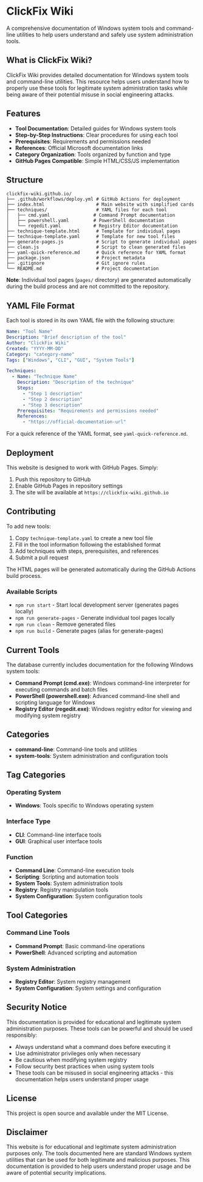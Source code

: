 # ClickFix Wiki
A comprehensive documentation of Windows system tools and command-line utilities to help users understand and safely use system administration tools.

## What is ClickFix Wiki?

ClickFix Wiki provides detailed documentation for Windows system tools and command-line utilities. This resource helps users understand how to properly use these tools for legitimate system administration tasks while being aware of their potential misuse in social engineering attacks.

## Features

- **Tool Documentation**: Detailed guides for Windows system tools
- **Step-by-Step Instructions**: Clear procedures for using each tool
- **Prerequisites**: Requirements and permissions needed
- **References**: Official Microsoft documentation links
- **Category Organization**: Tools organized by function and type
- **GitHub Pages Compatible**: Simple HTML/CSS/JS implementation

## Structure

```
clickfix-wiki.github.io/
├── .github/workflows/deploy.yml # GitHub Actions for deployment
├── index.html                   # Main website with simplified cards
├── techniques/                  # YAML files for each tool
│   ├── cmd.yaml                # Command Prompt documentation
│   ├── powershell.yaml         # PowerShell documentation
│   └── regedit.yaml            # Registry Editor documentation
├── technique-template.html      # Template for individual pages
├── technique-template.yaml      # Template for new tool files
├── generate-pages.js            # Script to generate individual pages
├── clean.js                     # Script to clean generated files
├── yaml-quick-reference.md      # Quick reference for YAML format
├── package.json                 # Project metadata
├── .gitignore                   # Git ignore rules
└── README.md                    # Project documentation
```

**Note**: Individual tool pages (`pages/` directory) are generated automatically during the build process and are not committed to the repository.

## YAML File Format

Each tool is stored in its own YAML file with the following structure:

```yaml
Name: "Tool Name"
Description: "Brief description of the tool"
Author: "ClickFix Wiki"
Created: "YYYY-MM-DD"
Category: "category-name"
Tags: ["Windows", "CLI", "GUI", "System Tools"]

Techniques:
  - Name: "Technique Name"
    Description: "Description of the technique"
    Steps:
      - "Step 1 description"
      - "Step 2 description"
      - "Step 3 description"
    Prerequisites: "Requirements and permissions needed"
    References:
      - "https://official-documentation-url"
```

For a quick reference of the YAML format, see `yaml-quick-reference.md`.

## Deployment

This website is designed to work with GitHub Pages. Simply:

1. Push this repository to GitHub
2. Enable GitHub Pages in repository settings
3. The site will be available at `https://clickfix-wiki.github.io`

## Contributing

To add new tools:

1. Copy `technique-template.yaml` to create a new tool file
2. Fill in the tool information following the established format
3. Add techniques with steps, prerequisites, and references
4. Submit a pull request

The HTML pages will be generated automatically during the GitHub Actions build process.

### Available Scripts

- `npm run start` - Start local development server (generates pages locally)
- `npm run generate-pages` - Generate individual tool pages locally
- `npm run clean` - Remove generated files
- `npm run build` - Generate pages (alias for generate-pages)

## Current Tools

The database currently includes documentation for the following Windows system tools:

- **Command Prompt (cmd.exe)**: Windows command-line interpreter for executing commands and batch files
- **PowerShell (powershell.exe)**: Advanced command-line shell and scripting language for Windows
- **Registry Editor (regedit.exe)**: Windows registry editor for viewing and modifying system registry

## Categories

- **command-line**: Command-line tools and utilities
- **system-tools**: System administration and configuration tools

## Tag Categories

### Operating System
- **Windows**: Tools specific to Windows operating system

### Interface Type
- **CLI**: Command-line interface tools
- **GUI**: Graphical user interface tools

### Function
- **Command Line**: Command-line execution tools
- **Scripting**: Scripting and automation tools
- **System Tools**: System administration tools
- **Registry**: Registry manipulation tools
- **System Configuration**: System configuration tools

## Tool Categories

### Command Line Tools
- **Command Prompt**: Basic command-line operations
- **PowerShell**: Advanced scripting and automation

### System Administration
- **Registry Editor**: System registry management
- **System Configuration**: System settings and configuration

## Security Notice

This documentation is provided for educational and legitimate system administration purposes. These tools can be powerful and should be used responsibly:

- Always understand what a command does before executing it
- Use administrator privileges only when necessary
- Be cautious when modifying system registry
- Follow security best practices when using system tools
- These tools can be misused in social engineering attacks - this documentation helps users understand proper usage

## License

This project is open source and available under the MIT License.

## Disclaimer

This website is for educational and legitimate system administration purposes only. The tools documented here are standard Windows system utilities that can be used for both legitimate and malicious purposes. This documentation is provided to help users understand proper usage and be aware of potential security implications. 
